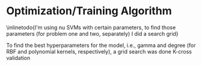 # Optimization/Training Algorithm #

\inlinetodo{I'm using nu SVMs with certain parameters, to find those parameters (for
problem one and two, separately) I did a search grid}

To find the best hyperparameters for the model, i.e., gamma and degree (for
RBF and polynomial kernels, respectively), a grid search was done K-cross validation

<!-- vim:set filetype=markdown.pandoc : -->
